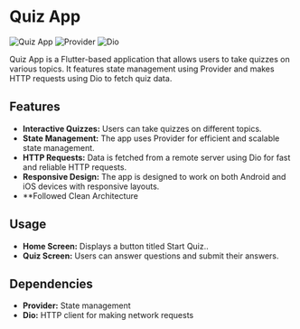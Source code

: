 # Quiz App

![Quiz App](https://img.shields.io/badge/Flutter-v3.0.0-blue)
![Provider](https://img.shields.io/badge/State%20Management-Provider-orange)
![Dio](https://img.shields.io/badge/HTTP%20Client-Dio-red)

Quiz App is a Flutter-based application that allows users to take quizzes on various topics. It features state management using Provider and makes HTTP requests using Dio to fetch quiz data.

## Features

- **Interactive Quizzes:** Users can take quizzes on different topics.
- **State Management:** The app uses Provider for efficient and scalable state management.
- **HTTP Requests:** Data is fetched from a remote server using Dio for fast and reliable HTTP requests.
- **Responsive Design:** The app is designed to work on both Android and iOS devices with responsive layouts.
- **Followed Clean Architecture

## Usage

- **Home Screen:** Displays a button titled Start Quiz..
- **Quiz Screen:** Users can answer questions and submit their answers.

## Dependencies

- **Provider:** State management
- **Dio:** HTTP client for making network requests


